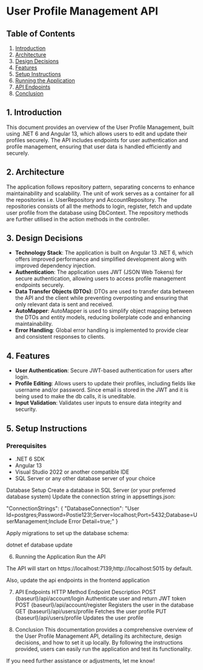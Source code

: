 # User Profile Management API


## Table of Contents


1. [Introduction](#introduction)
2. [Architecture](#architecture)
3. [Design Decisions](#design-decisions)
4. [Features](#features)
5. [Setup Instructions](#setup-instructions)
6. [Running the Application](#running-the-application)
7. [API Endpoints](#api-endpoints)
8. [Conclusion](#conclusion)


## 1. Introduction


This document provides an overview of the User Profile Management, built using .NET 6 and Angular 13, which allows users to edit and update their profiles securely. 
The API includes endpoints for user authentication and profile management, ensuring that user data is handled efficiently and securely.


## 2. Architecture


The application follows repository pattern, separating concerns to enhance maintainability and scalability. The unit of work serves as a container for all the repositories i.e. UserRepository
and AccountRepository. The repositories consists of all the methods to login, register, fetch and update user profile from the database using DbContext. The repository methods are further 
utilised in the action methods in the controller.




## 3. Design Decisions


- **Technology Stack**: The application is built on Angular 13 .NET 6, which offers improved performance and simplified development along with improved dependency injection.
- **Authentication**: The application uses JWT (JSON Web Tokens) for secure authentication, allowing users to access profile management endpoints securely.
- **Data Transfer Objects (DTOs)**: DTOs are used to transfer data between the API and the client while preventing overposting and ensuring that only relevant data is sent and received.
- **AutoMapper**: AutoMapper is used to simplify object mapping between the DTOs and entity models, reducing boilerplate code and enhancing maintainability.
- **Error Handling**: Global error handling is implemented to provide clear and consistent responses to clients.


## 4. Features


- **User Authentication**: Secure JWT-based authentication for users after login.
- **Profile Editing**: Allows users to update their profiles, including fields like username and/or password. Since email is stored in the JWT and it is being used to make the db calls, it is uneditable.
- **Input Validation**: Validates user inputs to ensure data integrity and security.


## 5. Setup Instructions


### Prerequisites


- .NET 6 SDK
- Angular 13
- Visual Studio 2022 or another compatible IDE
- SQL Server or any other database server of your choice


Database Setup
Create a database in SQL Server (or your preferred database system)
Update the connection string in appsettings.json:


"ConnectionStrings": { "DatabaseConnection": "User Id=postgres;Password=Postie123!;Server=localhost;Port=5432;Database=UserManagement;Include Error Detail=true;" }


Apply migrations to set up the database schema:


dotnet ef database update


6. Running the Application
Run the API

The API will start on https://localhost:7139;http://localhost:5015 by default.

Also, update the api endpoints in the frontend application

7. API Endpoints
HTTP    Method Endpoint                    Description
POST    {baseurl}/api/account/login        Authenticate user and return JWT token
POST    {baseurl}/api/account/register     Registers the user in the database
GET     {baseurl}/api/users/profile        Fetches the user profile
PUT     {baseurl}/api/users/profile        Updates the user profile

8. Conclusion
This documentation provides a comprehensive overview of the User Profile Management API, detailing its architecture, design decisions, and how to set it up locally. By following the instructions provided, users can easily run the application and test its functionality.


If you need further assistance or adjustments, let me know!